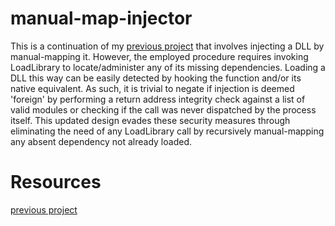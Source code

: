 # manual-map-injector
This is a continuation of my [previous project](https://github.com/thetuh/shellcode-injector) that involves injecting a DLL by manual-mapping it. However, the employed procedure requires invoking LoadLibrary to locate/administer any of its missing dependencies. Loading a DLL this way can be easily detected by hooking the function and/or its native equivalent. As such, it is trivial to negate if injection is deemed 'foreign' by performing a return address integrity check against a list of valid modules or checking if the call was never dispatched by the process itself. This updated design evades these security measures through eliminating the need of any LoadLibrary call by recursively manual-mapping any absent dependency not already loaded.
# Resources
[previous project](https://github.com/DarthTon/Blackbone)
